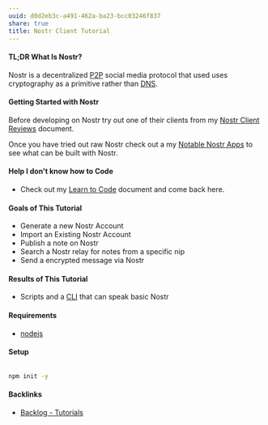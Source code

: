```yaml
---
uuid: d0d2eb3c-a491-462a-ba23-bcc03246f837
share: true
title: Nostr Client Tutorial
---
```

#### TL;DR What Is Nostr?

Nostr is a decentralized [P2P](/eb562da3-447f-489a-a715-3cfcca10e8ec) social media protocol that used uses cryptography as a primitive rather than [DNS](/6f2b1d6c-3b38-4e05-bf02-69af4d23f098).

#### Getting Started with Nostr

Before developing on Nostr try out one of their clients from my [Nostr Client Reviews](/60856d0a-a8eb-49dd-ab2b-dd33d16ea527) document.

Once you have tried out raw Nostr check out a my [Notable Nostr Apps](/f5a7d558-219b-4d37-9e18-28f749488612) to see what can be built with Nostr.

#### Help I don't know how to Code

* Check out my [Learn to Code](/130694a5-2d87-49f7-bb8b-123bf5c320a4) document and come back here.

#### Goals of This Tutorial

* Generate a new Nostr Account
* Import an Existing Nostr Account
* Publish a note on Nostr
* Search a Nostr relay for notes from a specific nip
* Send a encrypted message via Nostr

#### Results of This Tutorial

* Scripts and a [CLI](/9b23ae27-ea5d-4cce-a7f5-f16a47705fdd) that can speak basic Nostr

#### Requirements

* [nodejs](/94377dc4-14fb-44cd-9892-4cf3cff78726)

#### Setup

``` bash

npm init -y

```



#### Backlinks

* [Backlog - Tutorials](/31f7e81a-967e-41f4-872e-91d1571df726)